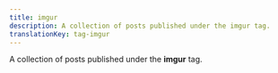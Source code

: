 ```yaml
---
title: imgur
description: A collection of posts published under the imgur tag.
translationKey: tag-imgur
---
```

A collection of posts published under the **imgur** tag.

